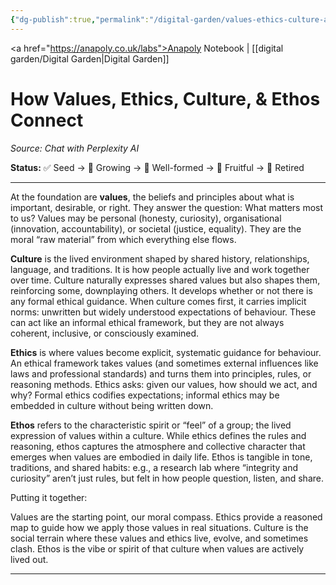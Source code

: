 ```yaml
---
{"dg-publish":true,"permalink":"/digital-garden/values-ethics-culture-and-ethos/","created":"2025-08-11T22:00:29.414+01:00","updated":"2025-08-28T07:54:44.418+01:00"}
---
```


<a href="https://anapoly.co.uk/labs">Anapoly Notebook</a> | [[digital garden/Digital Garden\|Digital Garden]] 
# How Values, Ethics, Culture, & Ethos Connect

*Source: Chat with Perplexity AI*

**Status:** ✅ Seed → 🔸 Growing → 🔸 Well-formed → 🔸 Fruitful → 🔸 Retired

---

At the foundation are **values**, the beliefs and principles about what is important, desirable, or right. They answer the question: What matters most to us? Values may be personal (honesty, curiosity), organisational (innovation, accountability), or societal (justice, equality). They are the moral “raw material” from which everything else flows.

**Culture** is the lived environment shaped by shared history, relationships, language, and traditions. It is how people actually live and work together over time. Culture naturally expresses shared values but also shapes them, reinforcing some, downplaying others. It develops whether or not there is any formal ethical guidance. When culture comes first, it carries implicit norms: unwritten but widely understood expectations of behaviour. These can act like an informal ethical framework, but they are not always coherent, inclusive, or consciously examined.

**Ethics** is where values become explicit, systematic guidance for behaviour. An ethical framework takes values (and sometimes external influences like laws and professional standards) and turns them into principles, rules, or reasoning methods. Ethics asks: given our values, how should we act, and why? Formal ethics codifies expectations; informal ethics may be embedded in culture without being written down.

**Ethos** refers to the characteristic spirit or “feel” of a group; the lived expression of values within a culture. While ethics defines the rules and reasoning, ethos captures the atmosphere and collective character that emerges when values are embodied in daily life. Ethos is tangible in tone, traditions, and shared habits: e.g., a research lab where “integrity and curiosity” aren’t just rules, but felt in how people question, listen, and share.

Putting it together:

Values are the starting point, our moral compass.
Ethics provide a reasoned map to guide how we apply those values in real situations.
Culture is the social terrain where these values and ethics live, evolve, and sometimes clash.
Ethos is the vibe or spirit of that culture when values are actively lived out.

---

